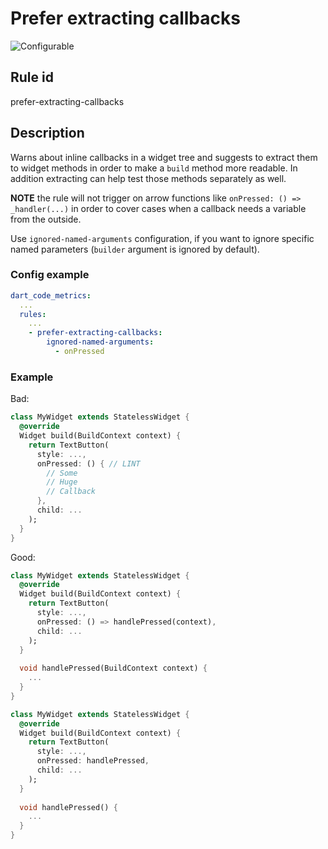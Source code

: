 # Prefer extracting callbacks

![Configurable](https://img.shields.io/badge/-configurable-informational)

## Rule id

prefer-extracting-callbacks

## Description

Warns about inline callbacks in a widget tree and suggests to extract them to widget methods in order to make a `build` method more readable. In addition extracting can help test those methods separately as well.

**NOTE** the rule will not trigger on arrow functions like `onPressed: () => _handler(...)` in order to cover cases when a callback needs a variable from the outside.

Use `ignored-named-arguments` configuration, if you want to ignore specific named parameters (`builder` argument is ignored by default).

### Config example

```yaml
dart_code_metrics:
  ...
  rules:
    ...
    - prefer-extracting-callbacks:
        ignored-named-arguments:
          - onPressed
```

### Example

Bad:

```dart
class MyWidget extends StatelessWidget {
  @override
  Widget build(BuildContext context) {
    return TextButton(
      style: ...,
      onPressed: () { // LINT
        // Some 
        // Huge
        // Callback
      },
      child: ...
    );
  }
}
```

Good:

```dart
class MyWidget extends StatelessWidget {
  @override
  Widget build(BuildContext context) {
    return TextButton(
      style: ...,
      onPressed: () => handlePressed(context),
      child: ...
    );
  }
  
  void handlePressed(BuildContext context) {
    ...
  }
}

class MyWidget extends StatelessWidget {
  @override
  Widget build(BuildContext context) {
    return TextButton(
      style: ...,
      onPressed: handlePressed,
      child: ...
    );
  }
  
  void handlePressed() {
    ...
  }
}
```
